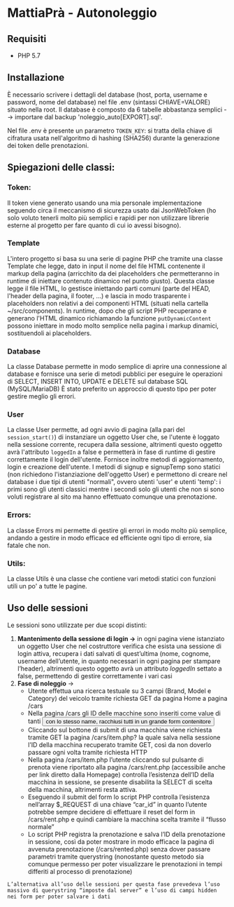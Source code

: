 # MattiaPrà - Autonoleggio

## Requisiti
- PHP 5.7

## Installazione
  È necessario scrivere i dettagli del database (host, porta, username e password, nome del database) nel file .env (sintassi CHIAVE=VALORE) situato nella root.
  Il database è composto da 6 tabelle abbastanza semplici --> importare dal backup 'noleggio_auto[EXPORT].sql'.

  Nel file .env è presente un parametro `TOKEN_KEY`: si tratta della chiave di cifratura usata nell'algoritmo di hashing (SHA256) durante la generazione dei token delle prenotazioni.

## Spiegazioni delle classi:  
  ### Token:
  Il token viene generato usando una mia personale implementazione seguendo circa il meccanismo di sicurezza usato dai JsonWebToken (ho solo voluto tenerli molto più semplici e rapidi per non utilizzare librerie esterne al progetto per fare quanto di cui io avessi bisogno).

  ### Template
  L'intero progetto si basa su una serie di pagine PHP che tramite una classe Template che legge, dato in input il nome del file HTML contenente il markup della pagina (arricchito da dei placeholders che permetteranno in runtime di iniettare contenuto dinamico nel punto giusto).
  Questa classe legge il file HTML, lo gestisce iniettando parti comuni (parte del HEAD, l'header della pagina, il footer, ...) e lascia in modo trasparente i placeholders non relativi a dei componenti HTML (situati nella cartella ~/src/components).
  In runtime, dopo che gli script PHP recuperano e generano l'HTML dinamico richiamando la funzione `putDynamicContent` possono iniettare in modo molto semplice nella pagina i markup dinamici, sostituendoli ai placeholders.

  ### Database
  La classe Database permette in modo semplice di aprire una connessione al database e fornisce una serie di metodi pubblici per eseguire le operazioni di SELECT, INSERT INTO, UPDATE e DELETE sul database SQL (MySQL/MariaDB)
  È stato preferito un approccio di questo tipo per poter gestire meglio gli errori.
  
  ### User
  La classe User permette, ad ogni avvio di pagina (alla pari del `session_start()`) di instanziare un oggetto User che, se l'utente è loggato nella sessione corrente, recupera dalla sessione, altrimenti questo oggetto avrà l'attributo `loggedIn` a false e permetterà in fase di runtime di gestire correttamente il login dell'utente.
  Fornisce inoltre metodi di aggiornamento, login e creazione dell'utente. I metodi di signup e signupTemp sono statici (non richiedono l'istanziazione dell'oggetto User) e permettono di creare nel database i due tipi di utenti "normali", ovvero utenti 'user' e utenti 'temp': i primi sono gli utenti classici mentre i secondi solo gli utenti che non si sono voluti registrare al sito ma hanno effettuato comunque una prenotazione.

  ### Errors:
  La classe Errors mi permette di gestire gli errori in modo molto più semplice, andando a gestire in modo efficace ed efficiente ogni tipo di errore, sia fatale che non.

  ### Utils:
  La classe Utils è una classe che contiene vari metodi statici con funzioni utili un po' a tutte le pagine.

## Uso delle sessioni
  Le sessioni sono utilizzate per due scopi distinti:
  1. **Mantenimento della sessione di login →** in ogni pagina viene istanziato un oggetto User che nel costruttore verifica che esista una sessione di login attiva, recupera i dati salvati di quest’ultima (nome, cognome, username dell’utente, in quanto necessari in ogni pagina per stampare l’header), altrimenti questo oggetto avrà un attributo *loggedIn* settato a false, permettendo di gestire correttamente i vari casi
  2. **Fase di noleggio** →
     - Utente effettua una ricerca testuale su 3 campi (Brand, Model e Category) del veicolo tramite richiesta GET da pagina Home a pagina /cars
     - Nella pagina /cars gli ID delle macchine sono inseriti come value di tanti <button type=”submit”> con lo stesso name, racchiusi tutti in un grande form contenitore
     - Cliccando sul bottone di submit di una macchina viene richiesta tramite GET la pagina /cars/item.php? la quale salva nella sessione l’ID della macchina recuperato tramite GET, così da non doverlo passare ogni volta tramite richiesta HTTP
     - Nella pagina /cars/item.php l’utente cliccando sul pulsante di prenota viene riportato alla pagina /cars/rent.php (accessibile anche per link diretto dalla Homepage) controlla  l’esistenza dell’ID della  macchina in sessione, se presente disabilita la SELECT di scelta della macchina, altrimenti resta attiva.
     - Eseguendo il submit del form lo script PHP controlla l’esistenza nell’array $_REQUEST di una chiave “car_id” in quanto l’utente potrebbe sempre decidere di effettuare il reset del form in /cars/rent.php e  quindi cambiare la macchina scelta tramite il “flusso normale”
     - Lo script PHP registra la prenotazione e salva l’ID della prenotazione in sessione, così da poter mostrare in modo efficace la pagina di avvenuta prenotazione (/cars/rented.php) senza dover passare parametri  tramite querystring (nonostante questo metodo sia comunque permesso per poter visualizzare le prenotazioni in tempi differiti al processo di prenotazione)

    L’alternativa all’uso delle sessioni per questa fase prevedeva l’uso massivo di querystring “imposte dal server” e l’uso di campi hidden nei form per poter salvare i dati